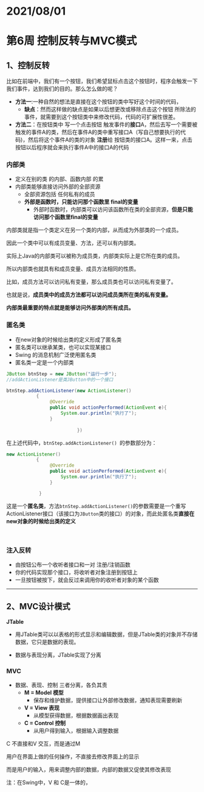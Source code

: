 # 2021/08/01

# 第6周 控制反转与MVC模式

## 1、控制反转

比如在前端中，我们有一个按钮，我们希望鼠标点击这个按钮时，程序会触发一下我们事件，达到我们的目的。那么怎么做的呢？

- **方法一**:一种自然的想法是直接在这个按钮的类中写好这个时间的代码，
  - **缺点**：然而这样做的缺点是如果以后想更改或移除点击这个按钮 所除法的事件，就需要到这个按钮类中来修改代码，代码的可扩展性很差。
- **方法二**：在按钮类中 写一个点击按钮 触发事件的**接口**A，然后去写一个需要被触发的事件A的类，然后在事件A的类中重写接口A（写自己想要执行的代码)，然后将这个事件A的类的对象 **注册**给 按钮类的接口A。这样一来，点击按钮以后程序就会来执行事件A中的接口A的代码





### 内部类

- 定义在别的类 的内部、函数内部 的累
- 内部类能够直接访问外部的全部资源
  - 全部资源包括 任何私有的成员
  - **外部是函数时，只能访问那个函数里 final的变量**
    - 外部时函数时，内部类可以访问该函数所在类的全部资源，**但是只能访问那个函数里final的变量**

内部类就是指一个类定义在另一个类的内部，从而成为外部类的一个成员。

因此一个类中可以有成员变量、方法，还可以有内部类。

实际上Java的内部类可以被称为成员类，内部类实际上是它所在类的成员。

所以内部类也就具有和成员变量、成员方法相同的性质。

比如，成员方法可以访问私有变量，那么成员类也可以访问私有变量了。

也就是说，**成员类中的成员方法都可以访问成员类所在类的私有变量。**

**内部类最重要的特点就是能够访问外部类的所有成员。**





### **匿名类**

- 在new对象的时候给出类的定义形成了匿名类
- 匿名类可以继承某类，也可以实现某接口
- Swing 的消息机制广泛使用匿名类
- 匿名类一定是一个内部类

```java
JButton btnStep = new JButton("运行一步");
//addActionListener是类JButton中的一个接口

btnStep.addActionListener(new ActionListener()
           {
                @Override
                public void actionPerformed(ActionEvent e){
                    System.our.println("执行了");
                }
                                  
                          })
```

在上述代码中，`btnStep.addActionListener() `的参数部分为：

```java
new ActionListener()
           {
                @Override
                public void actionPerformed(ActionEvent e){
                    System.our.println("执行了");
                }

			}
```

这是一个**匿名类**，方法`btnStep.addActionListener()`的参数需要是一个重写ActionListener接口（该接口为`JButton`类的接口）的对象，而此处匿名类**直接在new对象的时候给出类的定义**

​                                  

### 注入反转

- 由按钮公布一个收听者接口和一对 注册/注销函数
- 你的代码实现那个接口，将收听者对象注册到按钮上
- 一旦按钮被按下，就会反过来调用你的收听者对象的某个函数





---

## 2、MVC设计模式



**JTable**

- 用JTable类可以以表格的形式显示和编辑数据，但是JTable类的对象并不存储数据，它只是数据的表现。

- 数据与表现分离，JTable实现了分离

### MVC

- 数据、表现、控制    三者分离，各负其责
  - **M = Model 模型**
    - 保存和维护数据，提供接口让外部修改数据，通知表现需要刷新
  - **V = View 表现**
    - 从模型获得数据，根据数据画出表现
  - **C = Control 控制**
    - 从用户得到输入，根据输入调整数据





C 不直接和V 交互，而是通过M

用户在界面上做的任何操作，不直接去修改界面上的显示

而是用户的输入，用来调整内部的数据，内部的数据又促使其修改表现

注：在Swing中，V 和 C是一体的，
